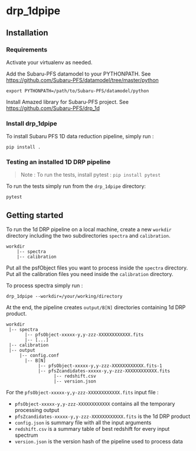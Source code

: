 # drp_1dpipe

## Installation

### Requirements

Activate your virtualenv as needed.

Add the Subaru-PFS datamodel to your PYTHONPATH. See https://github.com/Subaru-PFS/datamodel/tree/master/python

	export PYTHONPATH=/path/to/Subaru-PFS/datamodel/python

Install Amazed library for Subaru-PFS project. See https://github.com/Subaru-PFS/drp_1d

### Install drp_1dpipe

To install Subaru PFS 1D data reduction pipeline, simply run :

    pip install .

### Testing an installed 1D DRP pipeline

> Note : To run the tests, install pytest : `pip install pytest`

To run the tests simply run from the `drp_1dpipe` directory:

	pytest

## Getting started

To run the 1d DRP pipeline on a local machine, create a new `workdir` directory including the two subdirectories `spectra` and `calibration`.

	workdir
		|-- spectra
		|-- calibration

Put all the psfObject files you want to process inside the `spectra` directory.
Put all the calibration files you need inside the `calibration` directory.

To process spectra simply run :

	drp_1dpipe --workdir=/your/working/directory

At the end, the pipeline creates `output/B[N]` directories containing 1d DRP product.

	workdir
	 |-- spectra
	       |-- pfsObject-xxxxx-y,y-zzz-XXXXXXXXXXXX.fits
	       |-- [...]
	 |-- calibration
	 |-- output
         |-- config.conf
	       |-- B[N]
	            |-- pfsObject-xxxxx-y,y-zzz-XXXXXXXXXXXX.fits-1
	            |-- pfsZcandidates-xxxxx-y,y-zzz-XXXXXXXXXXXX.fits
				      |-- redshift.csv
				      |-- version.json

For the `pfsObject-xxxxx-y,y-zzz-XXXXXXXXXXXX.fits` input file :
* `pfsObject-xxxxx-y,y-zzz-XXXXXXXXXXXX` contains all the temporary processing output
* `pfsZcandidates-xxxxx-y,y-zzz-XXXXXXXXXXXX.fits` is the 1d DRP product
* `config.json` is summary file with all the input arguments
* `redshift.csv` is a summary table of best redshift for every input spectrum
* `version.json` is the version hash of the pipeline used to process data
